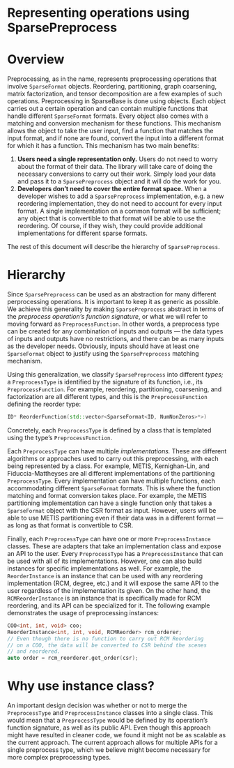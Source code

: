 # Representing operations using SparsePreprocess

# Overview

Preprocessing, as in the name, represents preprocessing operations that involve `SparseFormat` objects. Reordering, partitioning, graph coarsening, matrix factorization, and tensor decomposition are a few examples of such operations. Preprocessing in SparseBase is done using objects. Each object carries out a certain operation and can contain multiple functions that handle different `SparseFormat` formats. Every object also comes with a matching and conversion mechanism for these functions. This mechanism allows the object to take the user input, find a function that matches the input format, and if none are found, convert the input into a different format for which it has a function. This mechanism has two main benefits:

1. **Users need a single representation only.** Users do not need to worry about the format of their data. The library will take care of doing the necessary conversions to carry out their work. Simply load your data and pass it to a `SparsePreprocess` object and it will do the work for you.
2. **Developers don’t need to cover the entire format space.** When a developer wishes to add a `SparsePreprocess` implementation, e.g. a new reordering implementation, they do not need to account for every input format. A single implementation on a common format will be sufficient; any object that is convertible to that format will be able to use the reordering. Of course, if they wish, they could provide additional implementations for different sparse formats.

The rest of this document will describe the hierarchy of `SparsePreprocess`.

# Hierarchy

Since `SparsePreprocess` can be used as an abstraction for many different perprocessing operations. It is important to keep it as generic as possible. We achieve this generality by making `SparsePreprocess` abstract in terms of the *preprocess operation’s function signature*, or what we will refer to moving forward as `PreprocessFunction`. In other words, a preprocess type can be created for any combination of inputs and outputs — the data types of inputs and outputs have no restrictions, and there can be as many inputs as the developer needs. Obviously, inputs should have at least one `SparseFormat` object to justify using the `SparsePreprocess` matching mechanism.  

Using this generalization, we classify `SparsePreprocess` into different *types;* a `PreprocessType` is identified by the signature of its function, i.e., its `PreprocessFunction`. For example, reordering, partitioning, coarsening, and factorization are all different types, and this is the `PreprocessFunction` defining the reorder type:

```cpp
ID* ReorderFunction(std::vector<SparseFormat<ID, NumNonZeros>*>)
```

Concretely, each `PreprocessType` is defined by a class that is templated using the type’s `PreprocessFunction`. 

Each `PreprocessType` can have multiple *implementations.* These are different algorithms or approaches used to carry out this preprocessing, with each being represented by a class. For example, METIS, Kernighan-Lin, and Fiduccia-Mattheyses are all different implementations of the partitioning `PreprocessType`. Every implementation can have multiple functions, each accommodating different `SparseFormat` formats. This is where the function matching and format conversion takes place. For example, the METIS partitioning implementation can have a single function only that takes a `SparseFormat` object with the CSR format as input. However, users will be able to use METIS partitioning even if their data was in a different format — as long as that format is convertible to CSR.  

Finally, each `PreprocessType` can have one or more `PreprocessInstance` classes. These are adapters that take an implementation class and expose an API to the user. Every `PreprocessType` has a `PreprocessInstance` that can be used with all of its implementations. However, one can also build instances for specific implementations as well. For example, the `ReorderInstance` is an instance that can be used with any reordering implementation (RCM, degree, etc.) and it will expose the same API to the user regardless of the implementation its given. On the other hand, the `RCMReorderInstance` is an instance that is specifically made for RCM reordering, and its API can be specialized for it. The following example demonstrates the usage of preprocessing instances:

```cpp
COO<int, int, void> coo;
ReorderInstance<int, int, void, RCMReorder> rcm_orderer;
// Even though there is no function to carry out RCM Reordering 
// on a COO, the data will be converted to CSR behind the scenes
// and reordered.
auto order = rcm_reorderer.get_order(csr);
```

# Why use instance class?

An important design decision was whether or not to merge the `PreprocessType` and `PreprocessInstance` classes into a single class. This would mean that a `PreprocessType` would be defined by its operation’s function signature, as well as its public API. Even though this approach might have resulted in cleaner code, we found it might not be as scalable as the current approach. The current approach allows for multiple APIs for a single preprocess type, which we believe might become necessary for more complex preprocessing types.
